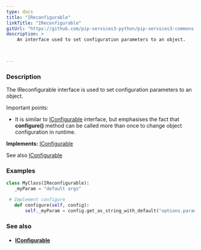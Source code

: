 ```yaml
---
type: docs
title: "IReconfigurable"
linkTitle: "IReconfigurable"
gitUrl: "https://github.com/pip-services3-python/pip-services3-commons-python"
description: > 
    An interface used to set configuration parameters to an object.  


    
---
```


### Description
The IReconfigurable interface is used to set configuration parameters to an object.

Important points:

- It is similar to [IConfigurable](../iconfigurable) interface, but emphasises the fact that **configure()** method can be called more than once to change object configuration in runtime.  

**Implements:** [IConfigurable](../iconfigurable)

See also [IConfigurable](../iconfigurable)

### Examples

```python
class MyClass(IReconfigurable):
   _myParam = "default args"

 # Implement configure
   def configure(self, config):
       self._myParam = config.get_as_string_with_default("options.param", myParam)

```


### See also
- #### [IConfigurable](../iconfigurable)


